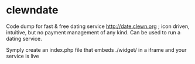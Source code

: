 # clewndate
Code dump for fast &amp; free dating service http://date.clewn.org ; icon driven, intuitive, but no payment management of any kind. Can be used to run a dating service. 

Symply create an index.php file that embeds ./widget/ in a iframe and your service is live
